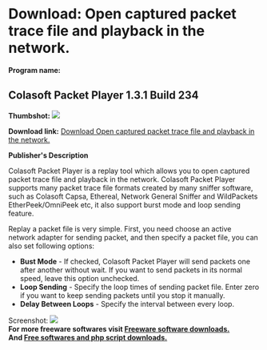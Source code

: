 # Download: Open captured packet trace file and playback in the network.

**Program name:**

## Colasoft Packet Player 1.3.1 Build 234

  
**Thumbshot:** ![](http://www.freewarefiles.com/screenshot/cspackplyr_md.gif)   
  
**Download link:** [Download Open captured packet trace file and playback in the network.](http://freesoftwares.boysofts.com/Colasoft-Packet-Player-Build_program_24182.html)  
  


**Publisher's Description**  
  


Colasoft Packet Player is a replay tool which allows you to open captured packet trace file and playback in the network. Colasoft Packet Player supports many packet trace file formats created by many sniffer software, such as Colasoft Capsa, Ethereal, Network General Sniffer and WildPackets EtherPeek/OmniPeek etc, it also support burst mode and loop sending feature. 

Replay a packet file is very simple. First, you need choose an active network adapter for sending packet, and then specify a packet file, you can also set following options:

  * **Bust Mode** \- If checked, Colasoft Packet Player will send packets one after another without wait. If you want to send packets in its normal speed, leave this option unchecked. 
  * **Loop Sending** \- Specify the loop times of sending packet file. Enter zero if you want to keep sending packets until you stop it manually. 
  * **Delay Between Loops** \- Specify the interval between every loop. 

  
  
Screenshot: ![](http://www.freewarefiles.com/screenshot/cspackplyr.gif)   
**For more freeware softwares visit [Freeware software downloads.](http://freesoftwares.boysofts.com/)**   
**And [Free softwares and php script downloads.](http://www.boysofts.com/)**
